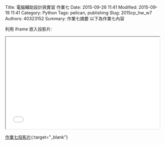 Title: 電腦輔助設計與實習 作業七
Date: 2015-09-26 11:41
Modified: 2015-09-19 11:41
Category: Python
Tags: pelican, publishing
Slug: 2015cp_hw_w7
Authors: 40323152
Summary: 作業七摘要
以下為作業七內容

利用 iframe 嵌入投影片:

<iframe src="40323156_cp_w7_p.html" width="500" height="300"></iframe>

[作業七投影片](simplest7.html){:target="_blank"}

